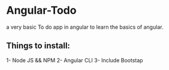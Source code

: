 # Angular-Todo
a very basic To do app in angular to learn the basics of angular. 

## Things to install:
1- Node JS && NPM 
2- Angular CLI
3- Include Bootstap 
